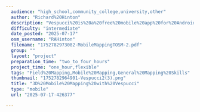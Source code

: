```yaml
---
  audience: "high_school,community_college,university,other"
  author: "Richard%20Hinton"
  description: "Vespucci%20is%20a%20free%20mobile%20app%20for%20Android%20that%20supports%20the%20full%20OpenStreetMap%20(OSM)%20data%20model.%20With%20Vespucci,%20you%20can%20perform%20almost%20all%20the%20editing%20operations%20available%20on%20a%20desktop%20directly%20from%20your%20mobile%20device.%20This%20section%20focuses%20on%20using%20Vespucci%20for%20building%20feature%20tagging%20in%20OSM."
  difficulty: "intermediate"
  date_posted: "2025-07-17"
  osm_username: "RAHinton"
  filename: "1752782973082-MobileMappingTOSM-2.pdf"
  group: ""
  layout: "project"
  preparation_time: "two_to_four_hours"
  project_time: "one_hour,flexible"
  tags: "Field%20Mapping,Mobile%20Mapping,General%20Mapping%20Skills"
  thumbnail: "1752782964901-Vespucci2(3).png"
  title: "3D%20Mobile%20Mapping%20with%20Vespucci"
  type: "mobile"
  url: "2025-07-17-426377"

---
```

